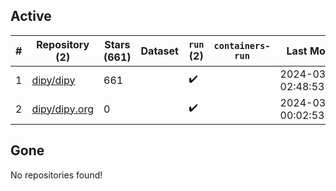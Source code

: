 ## Active
| # | Repository (2) | Stars (661) | Dataset | `run` (2) | `containers-run` | Last Modified |
| --- | --- | --- | --- | --- | --- | --- |
| 1 | [dipy/dipy](https://github.com/dipy/dipy) | 661 |  | :heavy_check_mark: |  | 2024-03-24 02:48:53+00:00 |
| 2 | [dipy/dipy.org](https://github.com/dipy/dipy.org) | 0 |  | :heavy_check_mark: |  | 2024-03-25 00:02:53+00:00 |

## Gone
No repositories found!
